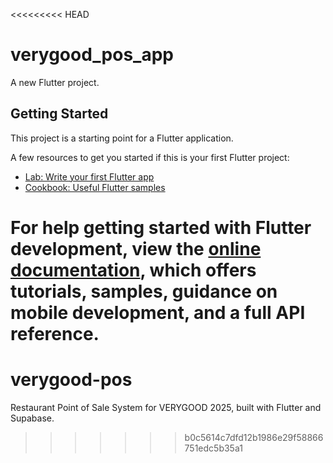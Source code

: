 <<<<<<<<< HEAD
# verygood_pos_app

A new Flutter project.

## Getting Started

This project is a starting point for a Flutter application.

A few resources to get you started if this is your first Flutter project:

- [Lab: Write your first Flutter app](https://docs.flutter.dev/get-started/codelab)
- [Cookbook: Useful Flutter samples](https://docs.flutter.dev/cookbook)

For help getting started with Flutter development, view the
[online documentation](https://docs.flutter.dev/), which offers tutorials,
samples, guidance on mobile development, and a full API reference.
=========
# verygood-pos
Restaurant Point of Sale System for VERYGOOD 2025, built with Flutter and Supabase.
>>>>>>> b0c5614c7dfd12b1986e29f58866751edc5b35a1
